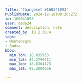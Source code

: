 ```yaml
---
Title: 'Changeset #160341093'
PublishDate: 2024-12-18T09:26:27Z
id: 160341093
user: dada24
comment: description, note
created_by: iD 2.30.4
tags:
- Montenegro
- Budva
bbox:
  min_lon: 18.835953
  min_lat: 42.2799211
  max_lon: 18.8364175
  max_lat: 42.2804666

---
```


